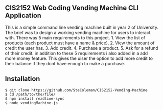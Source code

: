 ## CIS2152 Web Coding Vending Machine CLI Application

This is a simple command line vending machine built in year 2 of University. The brief was to design a working vending machine for users to interact with. There was 5 main requirements to this project. 1. View the list of products (each product must have a name & price). 2. View the amount of credit the user has. 3. Add credit. 4. Purchase a product. 5. Ask for a refund of their credit. in addition to these 5 requirements i also added in a add more money feature. This gives the uiser the option to add more credit to their balance if they dont have enough to make a purchase. 

## Installation 
````
$ git clone https://github.com/SteColeman/CIS2152-Vending-Machine
$ cd /path/to/the/file/
$ npm install readline-sync
$ node vendingMachine.js
````